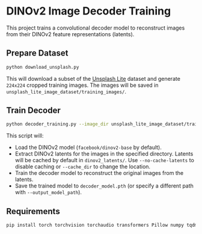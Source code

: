 # DINOv2 Image Decoder Training

This project trains a convolutional decoder model to reconstruct images from their DINOv2 feature representations (latents).


## Prepare Dataset

```bash
python download_unsplash.py
```

This will download a subset of the [Unsplash Lite](https://github.com/unsplash/datasets?tab=readme-ov-file#lite-dataset) dataset and generate `224x224` cropped training images. The images will be saved in `unsplash_lite_image_dataset/training_images/`.


## Train Decoder

```bash
python decoder_training.py --image_dir unsplash_lite_image_dataset/training_images/
```

This script will:

* Load the DINOv2 model (`facebook/dinov2-base` by default).
* Extract DINOv2 latents for the images in the specified directory. Latents will be cached by default in `dinov2_latents/`. Use `--no-cache-latents` to disable caching or `--cache_dir` to change the location.
* Train the decoder model to reconstruct the original images from the latents.
* Save the trained model to `decoder_model.pth` (or specify a different path with `--output_model_path`).


## Requirements

```bash
pip install torch torchvision torchaudio transformers Pillow numpy tqdm requests pandas wandb
```
